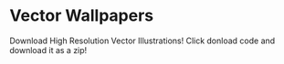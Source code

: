# Vector Wallpapers
Download High Resolution Vector Illustrations!
Click donload code and download it as a zip!
